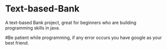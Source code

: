 # Text-based-Bank
A text-based Bank  project, great for beginners who are building programming skills in java.

#Be patient while programming, if any error occurs you have google as your best friend.
